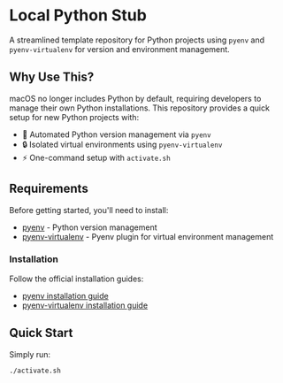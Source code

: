 # Local Python Stub

A streamlined template repository for Python projects using `pyenv` and `pyenv-virtualenv` for version and environment management.

## Why Use This?

macOS no longer includes Python by default, requiring developers to manage their own Python installations. This repository provides a quick setup for new Python projects with:

- 🔄 Automated Python version management via `pyenv`
- 🔒 Isolated virtual environments using `pyenv-virtualenv` 
- ⚡️ One-command setup with `activate.sh`

## Requirements

Before getting started, you'll need to install:

- [pyenv](https://github.com/pyenv/pyenv) - Python version management
- [pyenv-virtualenv](https://github.com/pyenv/pyenv-virtualenv) - Pyenv plugin for virtual environment management

### Installation

Follow the official installation guides:
- [pyenv installation guide](https://github.com/pyenv/pyenv#installation)
- [pyenv-virtualenv installation guide](https://github.com/pyenv/pyenv-virtualenv#installation)

## Quick Start

Simply run:

```bash
./activate.sh
```
